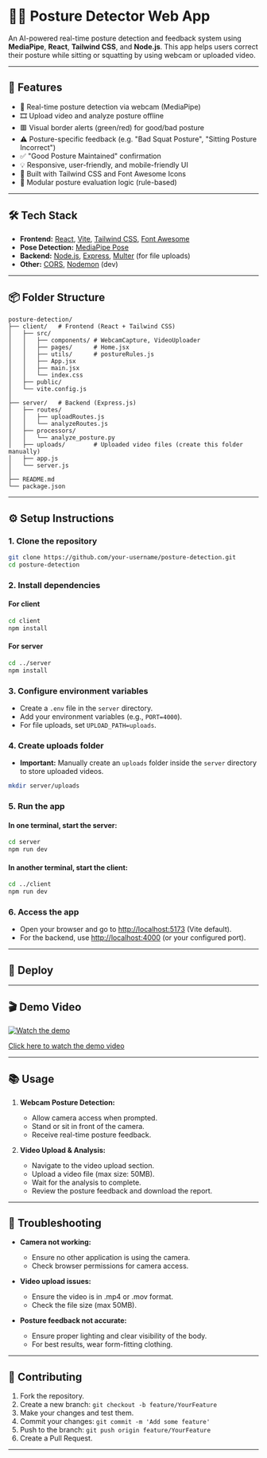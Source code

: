 # 🧍‍♂️ Posture Detector Web App

An AI-powered real-time posture detection and feedback system using **MediaPipe**, **React**, **Tailwind CSS**, and **Node.js**. This app helps users correct their posture while sitting or squatting by using webcam or uploaded video.

---

## 🚀 Features

- 📸 Real-time posture detection via webcam (MediaPipe)
- 🎞️ Upload video and analyze posture offline
- 🟥 Visual border alerts (green/red) for good/bad posture
- ⚠️ Posture-specific feedback (e.g. "Bad Squat Posture", "Sitting Posture Incorrect")
- ✅ "Good Posture Maintained" confirmation
- 💡 Responsive, user-friendly, and mobile-friendly UI
- 🎨 Built with Tailwind CSS and Font Awesome Icons
- 🧠 Modular posture evaluation logic (rule-based)

---

## 🛠️ Tech Stack

- **Frontend:** [React](https://react.dev/), [Vite](https://vitejs.dev/), [Tailwind CSS](https://tailwindcss.com/), [Font Awesome](https://fontawesome.com/)
- **Pose Detection:** [MediaPipe Pose](https://google.github.io/mediapipe/solutions/pose.html)
- **Backend:** [Node.js](https://nodejs.org/), [Express](https://expressjs.com/), [Multer](https://github.com/expressjs/multer) (for file uploads)
- **Other:** [CORS](https://www.npmjs.com/package/cors), [Nodemon](https://nodemon.io/) (dev)

---

## 📦 Folder Structure

```
posture-detection/
├── client/   # Frontend (React + Tailwind CSS)
│   ├── src/
│   │   ├── components/ # WebcamCapture, VideoUploader
│   │   ├── pages/      # Home.jsx
│   │   ├── utils/      # postureRules.js
│   │   ├── App.jsx
│   │   ├── main.jsx
│   │   └── index.css
│   ├── public/
│   └── vite.config.js
│
├── server/   # Backend (Express.js)
│   ├── routes/
│   │   ├── uploadRoutes.js
│   │   └── analyzeRoutes.js
│   ├── processors/
│   │   └── analyze_posture.py
│   ├── uploads/        # Uploaded video files (create this folder manually)
│   ├── app.js
│   └── server.js
│
├── README.md
└── package.json
```

---

## ⚙️ Setup Instructions

### 1. Clone the repository

```sh
git clone https://github.com/your-username/posture-detection.git
cd posture-detection
```

### 2. Install dependencies

#### For client

```sh
cd client
npm install
```

#### For server

```sh
cd ../server
npm install
```

### 3. Configure environment variables

- Create a `.env` file in the `server` directory.
- Add your environment variables (e.g., `PORT=4000`).
- For file uploads, set `UPLOAD_PATH=uploads`.

### 4. Create uploads folder

- **Important:** Manually create an `uploads` folder inside the `server` directory to store uploaded videos.

```sh
mkdir server/uploads
```

### 5. Run the app

#### In one terminal, start the server:

```sh
cd server
npm run dev
```

#### In another terminal, start the client:

```sh
cd ../client
npm run dev
```

### 6. Access the app

- Open your browser and go to [http://localhost:5173](http://localhost:5173) (Vite default).
- For the backend, use [http://localhost:4000](http://localhost:4000) (or your configured port).

---

## 🚀 Deploy


---

## 🎬 Demo Video

[![Watch the demo](https://img.youtube.com/vi/YOUR_VIDEO_ID/0.jpg)](https://youtu.be/YOUR_VIDEO_ID)

[Click here to watch the demo video](https://youtu.be/YOUR_VIDEO_ID)

---

## 📚 Usage

1. **Webcam Posture Detection:**
   - Allow camera access when prompted.
   - Stand or sit in front of the camera.
   - Receive real-time posture feedback.

2. **Video Upload & Analysis:**
   - Navigate to the video upload section.
   - Upload a video file (max size: 50MB).
   - Wait for the analysis to complete.
   - Review the posture feedback and download the report.

---

## 🐞 Troubleshooting

- **Camera not working:**
  - Ensure no other application is using the camera.
  - Check browser permissions for camera access.

- **Video upload issues:**
  - Ensure the video is in .mp4 or .mov format.
  - Check the file size (max 50MB).

- **Posture feedback not accurate:**
  - Ensure proper lighting and clear visibility of the body.
  - For best results, wear form-fitting clothing.

---

## 🤝 Contributing

1. Fork the repository.
2. Create a new branch: `git checkout -b feature/YourFeature`
3. Make your changes and test them.
4. Commit your changes: `git commit -m 'Add some feature'`
5. Push to the branch: `git push origin feature/YourFeature`
6. Create a Pull Request.

---

